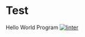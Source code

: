 # Test
Hello World Program
[![linter](https://github.com/Roman-Cianci/Test/workflows/linter/badge.svg)](https://github.com/marketplace/actions/super-linter) 

